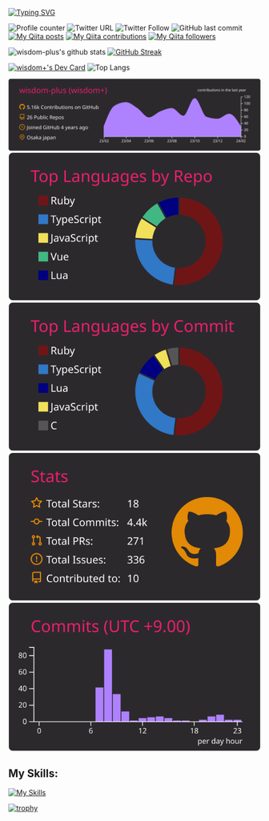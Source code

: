 [![Typing SVG](https://readme-typing-svg.herokuapp.com?font=Fira+Code&size=30&duration=4500&pause=800&center=true&vCenter=true&width=634&height=100&lines=Hi!+I'm+Wisdom-plus;Thank+you+for+your+visit)](https://git.io/typing-svg)

![Profile counter](https://komarev.com/ghpvc/?username=wisdom-plus)
![Twitter URL](https://img.shields.io/twitter/url?style=social&url=https%3A%2F%2Ftwitter.com%2Ftomoshi_web)
![Twitter Follow](https://img.shields.io/twitter/follow/tomoshi_web?label=Follow&style=social)
![GitHub last commit](https://img.shields.io/github/last-commit/wisdom-plus/coffee-oma)
[![My Qiita posts](https://qiita-badge.apiapi.app/s/tomoronn3/posts.svg)](http://qiita.com/tomoronn3)
[![My Qiita contributions](https://qiita-badge.apiapi.app/s/tomoronn3/contributions.svg)](http://qiita.com/tomoronn3)
[![My Qiita followers](https://qiita-badge.apiapi.app/s/tomoronn3/followers.svg)](http://qiita.com/tomoronn3)

![wisdom-plus's github stats](https://github-readme-stats-tomoron.vercel.app/api?username=wisdom-plus&count_private=true&show_icons=true&theme=monokai)
[![GitHub Streak](https://github-readme-streak-stats-drab.vercel.app?user=wisdom-plus&theme=monokai&border_radius=2.5)](https://git.io/streak-stats)

<a href="https://app.daily.dev/wisdomplus917"><img src="https://api.daily.dev/devcards/v2/Akivy4Y2B3eAtRCQmbZ9n.png?type=wide&r=56r" width="652" alt="wisdom+'s Dev Card"/></a>
![Top Langs](https://github-readme-stats-tomoron.vercel.app/api/top-langs/?username=wisdom-plus&theme=monokai)


[![](https://raw.githubusercontent.com/wisdom-plus/wisdom-plus/master/profile-summary-card-output/monokai/0-profile-details.svg)](https://github.com/vn7n24fzkq/github-profile-summary-cards)
[![](https://raw.githubusercontent.com/wisdom-plus/wisdom-plus/master/profile-summary-card-output/monokai/1-repos-per-language.svg)](https://github.com/vn7n24fzkq/github-profile-summary-cards) [![](https://raw.githubusercontent.com/wisdom-plus/wisdom-plus/master/profile-summary-card-output/monokai/2-most-commit-language.svg)](https://github.com/vn7n24fzkq/github-profile-summary-cards)
[![](https://raw.githubusercontent.com/wisdom-plus/wisdom-plus/master/profile-summary-card-output/monokai/3-stats.svg)](https://github.com/vn7n24fzkq/github-profile-summary-cards) [![](https://raw.githubusercontent.com/wisdom-plus/wisdom-plus/master/profile-summary-card-output/monokai/4-productive-time.svg)](https://github.com/vn7n24fzkq/github-profile-summary-cards)

## My Skills:
[![My Skills](https://skillicons.dev/icons?i=js,ts,ruby,html,css,rails,react,jquery,tailwind,git,bash,webpack,bootstrap,nodejs,nginx,discord,twitter,instagram,docker,aws,figma,github,heroku,vercel,vscode,linux,md,mysql,postgres,redis,sqlite)](https://skillicons.dev)

[![trophy](https://github-profile-trophy.vercel.app/?username=wisdom-plus)](https://github.com/wisdom-plus/github-profile-trophy)
